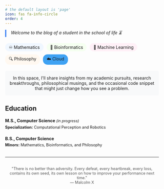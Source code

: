 ```yaml
---
# the default layout is 'page'
icon: fas fa-info-circle
order: 4
---
```


<!-- > Add Markdown syntax content to file `_tabs/about.md`{: .filepath } and it will show up on this page.
{: .prompt-tip } -->

<div style="border-left: 4px solid #4285f4; padding-left: 15px; font-style: italic; margin-bottom: 20px;">
Welcome to the blog of a student in the school of life ⏳
</div>

<div class="interests-container" style="display: flex; flex-wrap: wrap; gap: 10px; margin: 20px 0;">
  <span style="background: #f0f7ff; padding: 5px 12px; border-radius: 15px;">♾️ Mathematics</span>
  <span style="background: #f5fff0; padding: 5px 12px; border-radius: 15px;">🌱 Bioinformatics</span>
  <span style="background: #fff0f7; padding: 5px 12px; border-radius: 15px;">🤖 Machine Learning</span>
  <span style="background: #fff8f0; padding: 5px 12px; border-radius: 15px;">🔍 Philosophy</span>
  <span style="background:rgb(63, 162, 243); padding: 5px 12px; border-radius: 15px;">☁️ Cloud</span>

</div>

<div style="background: #f8f9fa; padding: 15px; border-radius: 5px; margin: 20px 0; text-align: center;">
In this space, I'll share insights from my academic pursuits, research breakthroughs, philosophical musings, and the occasional code snippet that might just change how you see a problem.
</div>

## Education

<div class="education-container" style="font-size: 0.9em; line-height: 1.4;">
  <div class="education-item" style="margin-bottom: 10px;">
    <h3 style="margin-bottom: 2px; font-size: 1.1em;">M.S., Computer Science <span style="font-style: italic; font-weight: normal; font-size: 0.9em;">(in progress)</span></h3>
    <p style="margin: 0 0 2px 0;"><strong>Specialization:</strong> Computational Perception and Robotics</p>
  </div>

  <div class="education-item" style="margin-bottom: 10px;">
    <h3 style="margin-bottom: 2px; font-size: 1.1em;">B.S., Computer Science</h3>
    <p style="margin: 0;"><strong>Minors:</strong> Mathematics, Bioinformatics, and Philosophy</p>
  </div>
</div>

<hr style="margin: 30px 0;">

<div style="font-size: 0.9em; color: #555; text-align: center; max-width: 600px; margin: 0 auto;">
"There is no better than adversity. Every defeat, every heartbreak, every loss, contains its own seed, its own lesson on how to improve your performance next time."
<br>— Malcolm X
</div>